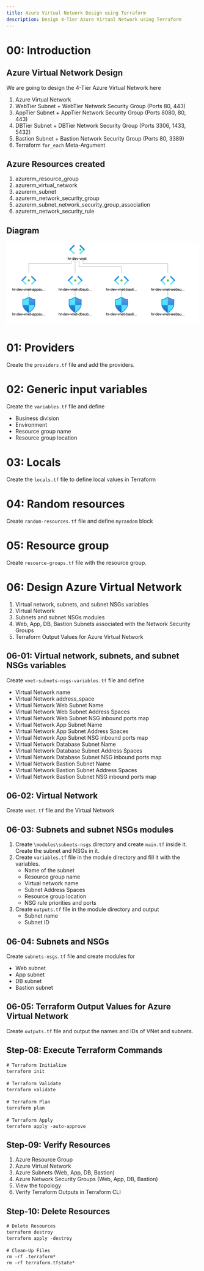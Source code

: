 ```yaml
---
title: Azure Virtual Network Design using Terraform
description: Design 4-Tier Azure Virtual Network using Terraform
---
```


# 00: Introduction
## Azure Virtual Network Design
We are going to design the 4-Tier Azure Virtual Network here
1. Azure Virtual Network
2. WebTier Subnet + WebTier Network Security Group (Ports 80, 443)
3. AppTier Subnet + AppTier Network Security Group (Ports 8080, 80, 443)
4. DBTier Subnet + DBTier Network Security Group  (Ports 3306, 1433, 5432)
5. Bastion Subnet + Bastion Network Security Group (Ports 80, 3389)
6. Terraform `for_each` Meta-Argument
## Azure Resources created
1. azurerm_resource_group
2. azurerm_virtual_network
3. azurerm_subnet
4. azurerm_network_security_group
5. azurerm_subnet_network_security_group_association
6. azurerm_network_security_rule

## Diagram
![image](/diagram.png)

# 01: Providers
Create the `providers.tf` file and add the providers.

# 02: Generic input variables
Create the `variables.tf` file and define
- Business division
- Environment
- Resource group name
- Resource group location

# 03: Locals
Create the `locals.tf` file to define local values in Terraform

# 04: Random resources
Create `random-resources.tf` file and define `myrandom` block

# 05: Resource group
Create `resource-groups.tf` file with the resource group.

# 06: Design Azure Virtual Network
1. Virtual network, subnets, and subnet NSGs variables
1. Virtual Network
1. Subnets and subnet NSGs modules
1. Web, App, DB, Bastion Subnets associated with the Network Security Groups
1. Terraform Output Values for Azure Virtual Network

## 06-01: Virtual network, subnets, and subnet NSGs variables
Create `vnet-subnets-nsgs-variables.tf` file and define
- Virtual Network name
- Virtual Network address_space
- Virtual Network Web Subnet Name
- Virtual Network Web Subnet Address Spaces
- Virtual Network Web Subnet NSG inbound ports map
- Virtual Network App Subnet Name
- Virtual Network App Subnet Address Spaces
- Virtual Network App Subnet NSG inbound ports map
- Virtual Network Database Subnet Name
- Virtual Network Database Subnet Address Spaces
- Virtual Network Database Subnet NSG inbound ports map
- Virtual Network Bastion Subnet Name
- Virtual Network Bastion Subnet Address Spaces
- Virtual Network Bastion Subnet NSG inbound ports map

## 06-02: Virtual Network
Create `vnet.tf` file and the Virtual Network

## 06-03: Subnets and subnet NSGs modules
1. Create `\modules\subnets-nsgs` directory and create `main.tf` inside it. Create the subnet and NSGs in it.
1. Create `variables.tf` file in the module directory and fill it with the variables.
	- Name of the subnet
	- Resource group name
	- Virtual network name
	- Subnet Address Spaces
	- Resource group location
	- NSG rule priorities and ports
1. Create `outputs.tf` file in the module directory and output
	- Subnet name
	- Subnet ID

## 06-04: Subnets and NSGs
Create `subnets-nsgs.tf` file and create modules for
- Web subnet
- App subnet
- DB subnet
- Bastion subnet


## 06-05: Terraform Output Values for Azure Virtual Network
Create `outputs.tf` file and output the names and IDs of VNet and subnets.

## Step-08: Execute Terraform Commands
```t
# Terraform Initialize
terraform init

# Terraform Validate
terraform validate

# Terraform Plan
terraform plan

# Terraform Apply
terraform apply -auto-approve
```

## Step-09: Verify Resources
1. Azure Resource Group
2. Azure Virtual Network
3. Azure Subnets (Web, App, DB, Bastion)
4. Azure Network Security Groups (Web, App, DB, Bastion)
5. View the topology
6. Verify Terraform Outputs in Terraform CLI

## Step-10: Delete Resources
```t
# Delete Resources
terraform destroy
terraform apply -destroy

# Clean-Up Files
rm -rf .terraform*
rm -rf terraform.tfstate*
```